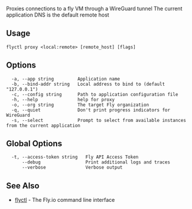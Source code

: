 Proxies connections to a fly VM through a WireGuard tunnel The current application DNS is the default remote host

## Usage
~~~
flyctl proxy <local:remote> [remote_host] [flags]
~~~

## Options

~~~
  -a, --app string         Application name
  -b, --bind-addr string   Local address to bind to (default "127.0.0.1")
  -c, --config string      Path to application configuration file
  -h, --help               help for proxy
  -o, --org string         The target Fly organization
  -q, --quiet              Don't print progress indicators for WireGuard
  -s, --select             Prompt to select from available instances from the current application
~~~

## Global Options

~~~
  -t, --access-token string   Fly API Access Token
      --debug                 Print additional logs and traces
      --verbose               Verbose output
~~~

## See Also

* [flyctl](/docs/flyctl/help/)	 - The Fly.io command line interface

